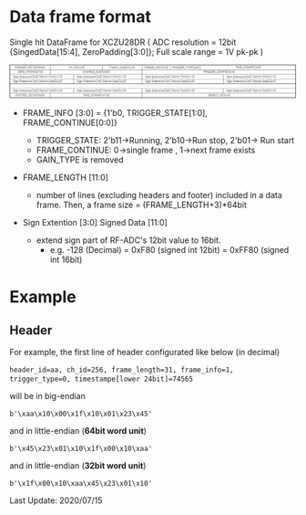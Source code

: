 # Data frame format
Single hit DataFrame for XCZU28DR ( ADC resolution = 12bit {SingedData[15:4], ZeroPadding[3:0]}; Full scale range = 1V pk-pk  )

![dataframe_format](./dataframe_format.png)

* FRAME_INFO [3:0] = {1'b0, TRIGGER_STATE[1:0],  FRAME_CONTINUE[0:0]}
    * TRIGGER_STATE: 2'b11->Running, 2'b10->Run stop, 2'b01-> Run start
    * FRAME_CONTINUE: 0->single frame , 1->next frame exists
    * GAIN_TYPE is removed

* FRAME_LENGTH [11:0]
    * number of lines (excluding headers and footer) included in a data frame.
      Then, a frame size = (FRAME_LENGTH+3)*64bit

* Sign Extention [3:0] Signed Data [11:0]
    * extend sign part of RF-ADC's 12bit value to 16bit.
      - e.g. -128 (Decimal) = 0xF80 (signed int 12bit) = 0xFF80 (signed int 16bit)

# Example
## Header
For example, the first line of header configurated like below (in decimal)
```
header_id=aa, ch_id=256, frame_length=31, frame_info=1, trigger_type=0, timestampe[lower 24bit]=74565
```
will be in big-endian
```
b'\xaa\x10\x00\x1f\x10\x01\x23\x45'
```
and in little-endian (**64bit word unit**)
```
b'\x45\x23\x01\x10\x1f\x00\x10\xaa'
```
and in little-endian (**32bit word unit**)
```
b'\x1f\x00\x10\xaa\x45\x23\x01\x10'
```
    
Last Update: 2020/07/15
